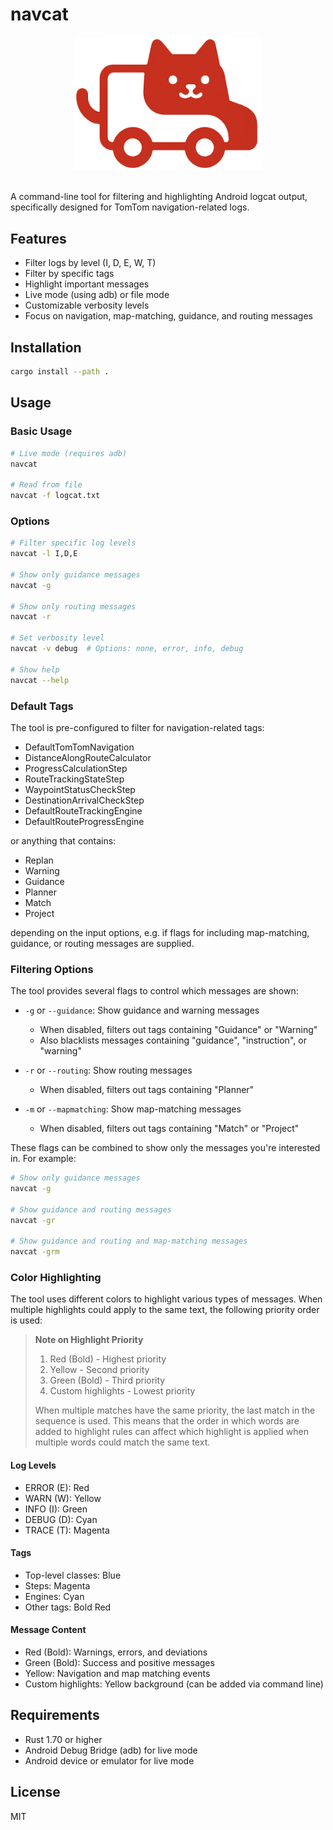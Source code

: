 # navcat

<div align="center">
  <img src="navcat.png" width="300">
  <br><br>
</div>

A command-line tool for filtering and highlighting Android logcat output, specifically designed for TomTom navigation-related logs.

## Features

- Filter logs by level (I, D, E, W, T)
- Filter by specific tags
- Highlight important messages
- Live mode (using adb) or file mode
- Customizable verbosity levels
- Focus on navigation, map-matching, guidance, and routing messages

## Installation

```bash
cargo install --path .
```

## Usage

### Basic Usage

```bash
# Live mode (requires adb)
navcat

# Read from file
navcat -f logcat.txt
```

### Options

```bash
# Filter specific log levels
navcat -l I,D,E

# Show only guidance messages
navcat -g

# Show only routing messages
navcat -r

# Set verbosity level
navcat -v debug  # Options: none, error, info, debug

# Show help
navcat --help
```

### Default Tags

The tool is pre-configured to filter for navigation-related tags:
- DefaultTomTomNavigation
- DistanceAlongRouteCalculator
- ProgressCalculationStep
- RouteTrackingStateStep
- WaypointStatusCheckStep
- DestinationArrivalCheckStep
- DefaultRouteTrackingEngine
- DefaultRouteProgressEngine

or anything that contains:
- Replan
- Warning
- Guidance
- Planner
- Match
- Project

depending on the input options, e.g. if flags for including map-matching, guidance, or routing messages are supplied.

### Filtering Options

The tool provides several flags to control which messages are shown:

- `-g` or `--guidance`: Show guidance and warning messages
  - When disabled, filters out tags containing "Guidance" or "Warning"
  - Also blacklists messages containing "guidance", "instruction", or "warning"

- `-r` or `--routing`: Show routing messages
  - When disabled, filters out tags containing "Planner"

- `-m` or `--mapmatching`: Show map-matching messages
  - When disabled, filters out tags containing "Match" or "Project"

These flags can be combined to show only the messages you're interested in. For example:
```bash
# Show only guidance messages
navcat -g

# Show guidance and routing messages
navcat -gr

# Show guidance and routing and map-matching messages
navcat -grm
```

### Color Highlighting

The tool uses different colors to highlight various types of messages. When multiple highlights could apply to the same text, the following priority order is used:

> **Note on Highlight Priority**
> 
> 1. Red (Bold) - Highest priority
> 2. Yellow - Second priority
> 3. Green (Bold) - Third priority
> 4. Custom highlights - Lowest priority
> 
> When multiple matches have the same priority, the last match in the sequence is used. This means that the order in which words are added to highlight rules can affect which highlight is applied when multiple words could match the same text.

#### Log Levels
- ERROR (E): Red
- WARN (W): Yellow
- INFO (I): Green
- DEBUG (D): Cyan
- TRACE (T): Magenta

#### Tags
- Top-level classes: Blue
- Steps: Magenta
- Engines: Cyan
- Other tags: Bold Red

#### Message Content
- Red (Bold): Warnings, errors, and deviations
- Green (Bold): Success and positive messages
- Yellow: Navigation and map matching events
- Custom highlights: Yellow background (can be added via command line)

## Requirements

- Rust 1.70 or higher
- Android Debug Bridge (adb) for live mode
- Android device or emulator for live mode

## License

MIT

